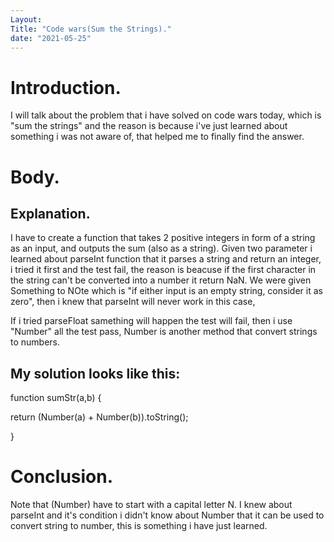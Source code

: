 ```yaml
---
Layout:
Title: "Code wars(Sum the Strings)."
date: "2021-05-25"
---
```


# Introduction.

I will talk about the problem that i have solved on code wars today, which is "sum the strings" and the reason is because i've just learned about something i was not aware of, that helped me to finally find the answer.

# Body.

## Explanation.

I have to create a function that takes 2 positive integers in form of a string as an input, and outputs the sum (also as a string). Given two parameter i learned about parseInt function that it parses a string and return an integer, i tried it first and the test fail, the reason is beacuse if the first character in the string can't be converted into a number it return NaN. We were given Something to NOte  which is "if either input is an empty string, consider it as zero", then i knew  that parseInt will never work in this case, 

If i tried parseFloat samething will happen the test will fail, then i use "Number" all the test pass, Number is another method that convert strings to numbers.

## My solution looks like this:

function sumStr(a,b) {

return (Number(a) + Number(b)).toString();

}


# Conclusion.

Note that (Number) have to start with a capital letter N. I knew about parseInt and it's condition i didn't know about Number that it can be used to convert string to number, this is something i have just learned. 